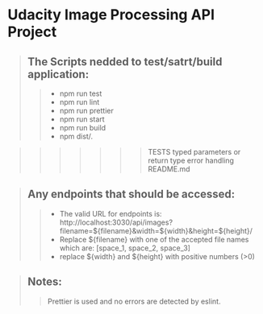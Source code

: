 # Udacity Image Processing API Project
>## The Scripts nedded to test/satrt/build application:
>> - npm run test
>> - npm run lint
>> - npm run prettier
>> - npm run start
>> - npm run build
>> - npm dist/.

>>>>>>>TESTS
>>>>>>>typed parameters or return type
>>>>>>>error handling
>>>>>>>README.md



> ## Any endpoints that should be accessed:
>> - The valid URL for endpoints is: http://localhost:3030/api/images?filename=${filename}&width=${width}&height=${height}/
>> - Replace ${filename} with one of the accepted file names which are: [space_1, space_2, space_3]
>> - replace ${width} and ${height} with positive numbers (>0)

> ## Notes:
>> Prettier is used and no errors are detected by eslint.

